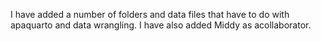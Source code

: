 I have added a number of folders and data files that have to do with apaquarto and data wrangling. I have also added Middy as acollaborator.
